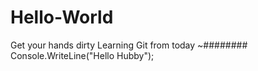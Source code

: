 # Hello-World
Get your hands dirty
Learning Git from today
~########
Console.WriteLine("Hello Hubby");
